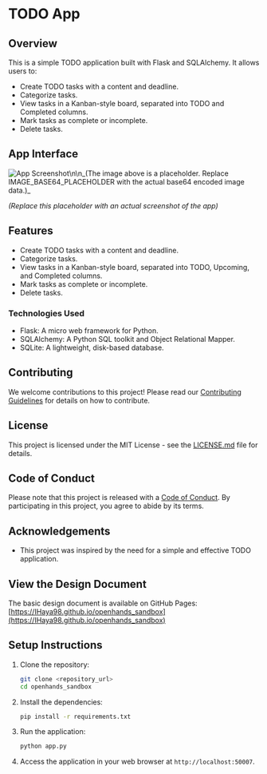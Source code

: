 # TODO App

## Overview

This is a simple TODO application built with Flask and SQLAlchemy. It allows users to:

*   Create TODO tasks with a content and deadline.
*   Categorize tasks.
*   View tasks in a Kanban-style board, separated into TODO and Completed columns.
*   Mark tasks as complete or incomplete.
*   Delete tasks.

## App Interface

![App Screenshot](data:image/png;base64,IMAGE_BASE64_PLACEHOLDER)\n\n_(The image above is a placeholder. Replace IMAGE_BASE64_PLACEHOLDER with the actual base64 encoded image data.)_

_(Replace this placeholder with an actual screenshot of the app)_

## Features

*   Create TODO tasks with a content and deadline.
*   Categorize tasks.
*   View tasks in a Kanban-style board, separated into TODO, Upcoming, and Completed columns.
*   Mark tasks as complete or incomplete.
*   Delete tasks.

### Technologies Used

*   Flask: A micro web framework for Python.
*   SQLAlchemy: A Python SQL toolkit and Object Relational Mapper.
*   SQLite: A lightweight, disk-based database.

## Contributing

We welcome contributions to this project! Please read our [Contributing Guidelines](CONTRIBUTING.md) for details on how to contribute.

## License

This project is licensed under the MIT License - see the [LICENSE.md](LICENSE.md) file for details.

## Code of Conduct

Please note that this project is released with a [Code of Conduct](CODE_OF_CONDUCT.md). By participating in this project, you agree to abide by its terms.

## Acknowledgements

*   This project was inspired by the need for a simple and effective TODO application.

## View the Design Document

The basic design document is available on GitHub Pages: [https://IHaya98.github.io/openhands_sandbox](https://IHaya98.github.io/openhands_sandbox)

## Setup Instructions

1.  Clone the repository:

    ```bash
    git clone <repository_url>
    cd openhands_sandbox
    ```

2.  Install the dependencies:

    ```bash
    pip install -r requirements.txt
    ```

3.  Run the application:

    ```bash
    python app.py
    ```

4.  Access the application in your web browser at `http://localhost:50007`.